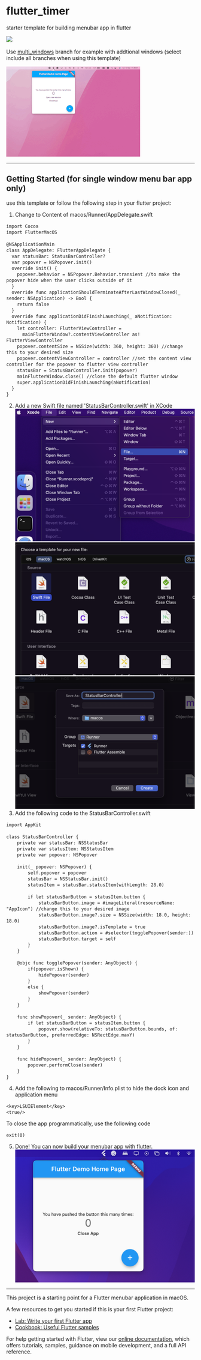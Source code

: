 # flutter_timer

starter template for building menubar app in flutter

<img src="https://github.com/mynameiskenlee/flutter_timer/blob/master/Demo.png?raw=true" width="250" />

Use [multi_windows](https://github.com/mynameiskenlee/flutter_timer/tree/multi_windows) branch for example with addtional windows (select include all branches when using this template)

![multi_windows demo](multi_window.gif)

---

## Getting Started (for single window menu bar app only)

use this template or follow the following step in your flutter project:

1. Change to Content of macos/Runner/AppDelegate.swift

```[language=swift]
import Cocoa
import FlutterMacOS

@NSApplicationMain
class AppDelegate: FlutterAppDelegate {
  var statusBar: StatusBarController?
  var popover = NSPopover.init()
  override init() {
    popover.behavior = NSPopover.Behavior.transient //to make the popover hide when the user clicks outside of it
  }
  override func applicationShouldTerminateAfterLastWindowClosed(_ sender: NSApplication) -> Bool {
    return false
  }
  override func applicationDidFinishLaunching(_ aNotification: Notification) {
    let controller: FlutterViewController =
      mainFlutterWindow?.contentViewController as! FlutterViewController
    popover.contentSize = NSSize(width: 360, height: 360) //change this to your desired size
    popover.contentViewController = controller //set the content view controller for the popover to flutter view controller
    statusBar = StatusBarController.init(popover)
    mainFlutterWindow.close() //close the default flutter window
    super.applicationDidFinishLaunching(aNotification)
  }
}
```

2. Add a new Swift file named 'StatusBarController.swift' in XCode
   ![Xcode > File > New > File...](Step2.1.png)
   ![Select Swift File](Step2.2.png)
   ![Name it StatusBarController.swift](Step2.3.png)
3. Add the following code to the StatusBarController.swift

```[language=swift]
import AppKit

class StatusBarController {
    private var statusBar: NSStatusBar
    private var statusItem: NSStatusItem
    private var popover: NSPopover

    init(_ popover: NSPopover) {
        self.popover = popover
        statusBar = NSStatusBar.init()
        statusItem = statusBar.statusItem(withLength: 28.0)

        if let statusBarButton = statusItem.button {
            statusBarButton.image = #imageLiteral(resourceName: "AppIcon") //change this to your desired image
            statusBarButton.image?.size = NSSize(width: 18.0, height: 18.0)
            statusBarButton.image?.isTemplate = true
            statusBarButton.action = #selector(togglePopover(sender:))
            statusBarButton.target = self
        }
    }

    @objc func togglePopover(sender: AnyObject) {
        if(popover.isShown) {
            hidePopover(sender)
        }
        else {
            showPopover(sender)
        }
    }

    func showPopover(_ sender: AnyObject) {
        if let statusBarButton = statusItem.button {
            popover.show(relativeTo: statusBarButton.bounds, of: statusBarButton, preferredEdge: NSRectEdge.maxY)
        }
    }

    func hidePopover(_ sender: AnyObject) {
        popover.performClose(sender)
    }
}
```

4. Add the following to macos/Runner/Info.plist to hide the dock icon and application menu

```[language=xml]
<key>LSUIElement</key>
<true/>
```

To close the app programmatically, use the following code

```[language=dart]
exit(0)
```

5. Done!
   You can now build your menubar app with flutter.
   ![Complete](Demo.png)

---

This project is a starting point for a Flutter menubar application in macOS.

A few resources to get you started if this is your first Flutter project:

- [Lab: Write your first Flutter app](https://flutter.dev/docs/get-started/codelab)
- [Cookbook: Useful Flutter samples](https://flutter.dev/docs/cookbook)

For help getting started with Flutter, view our
[online documentation](https://flutter.dev/docs), which offers tutorials,
samples, guidance on mobile development, and a full API reference.
